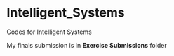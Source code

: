 # Intelligent_Systems
Codes for Intelligent Systems


My finals submission is in **Exercise Submissions** folder
